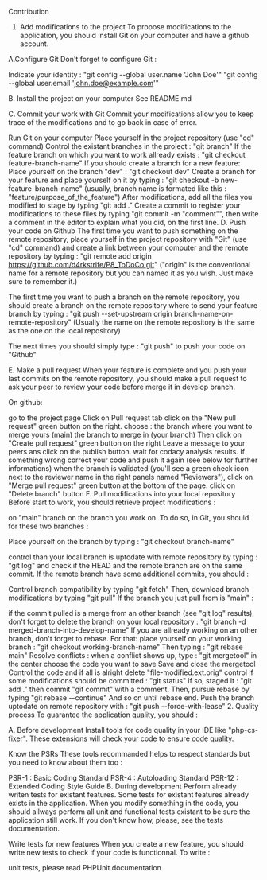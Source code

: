 Contribution
1. Add modifications to the project
   To propose modifications to the application, you should install Git on your computer and have a github account.

A.Configure Git
Don't forget to configure Git :

Indicate your identity :
"git config --global user.name 'John Doe'"
"git config --global user.email 'john.doe@example.com'"

B. Install the project on your computer
See README.md

C. Commit your work with Git
Commit your modifications allow you to keep trace of the modifications and to go back in case of error.

Run Git on your computer
Place yourself in the project repository (use "cd" command)
Control the existant branches in the project : "git branch"
If the feature branch on which you want to work allready exists : "git checkout feature-branch-name"
If you should create a branch for a new feature:
Place yourself on the branch "dev" : "git checkout dev"
Create a branch for your feature and place yourself on it by typing : "git checkout -b new-feature-branch-name" (usually, branch name is formated like this : "feature/purpose_of_the_feature")
After modifications, add all the files you modified to stage by typing "git add ."
Create a commit to register your modifications to these files by typing "git commit -m "comment"", then write a comment in the editor to explain what you did, on the first line.
D. Push your code on Github
The first time you want to push something on the remote repository, place yourself in the project repository with "Git" (use "cd" command) and create a link between your computer and the remote repository by typing : "git remote add origin https://github.com/d4rkstrife/P8_ToDoCo.git" ("origin" is the conventional name for a remote repository but you can named it as you wish. Just make sure to remember it.)

The first time you want to push a branch on the remote repository, you should create a branch on the remote repository where to send your feature branch by typing : "git push --set-upstream origin branch-name-on-remote-repository" (Usually the name on the remote repository is the same as the one on the local repository)

The next times you should simply type : "git push" to push your code on "Github"

E. Make a pull request
When your feature is complete and you push your last commits on the remote repository, you should make a pull request to ask your peer to review your code before merge it in develop branch.

On github:

go to the project page
Click on Pull request tab
click on the "New pull request" green button on the right.
choose :
the branch where you want to merge yours (main)
the branch to merge in (your branch)
Then click on "Create pull request" green button on the right
Leave a message to your peers ans click on the publish button.
wait for codacy analysis results. If something wrong correct your code and push it again (see below for further informations)
when the branch is validated (you'll see a green check icon next to the reviewer name in the right panels named "Reviewers"), click on "Merge pull request" green button at the bottom of the page.
click on "Delete branch" button
F. Pull modifications into your local repository
Before start to work, you should retrieve project modifications :

on "main" branch
on the branch you work on.
To do so, in Git, you should for these two branches :

Place yourself on the branch by typing : "git checkout branch-name"

control than your local branch is uptodate with remote repository by typing : "git log" and check if the HEAD and the remote branch are on the same commit. If the remote branch have some additional commits, you should :

Control branch compatibility by typing "git fetch"
Then, download branch modifications by typing "git pull"
If the branch you just pull from is "main" :

if the commit pulled is a merge from an other branch (see "git log" results), don't forget to delete the branch on your local repository : "git branch -d merged-branch-into-develop-name"
If you are allready working on an other branch, don't forget to rebase. For that:
place yourself on your working branch : "git checkout working-branch-name"
Then typing : "git rebase main"
Resolve conflicts :
when a conflict shows up, type : "git mergetool"
in the center choose the code you want to save
Save and close the mergetool
Control the code and if all is alright delete "file-modified.ext.orig"
control if some modifications should be committed : "git status"
if so, staged it : "git add ." then commit "git commit" with a comment.
Then, pursue rebase by typing "git rebase --continue"
And so on until rebase end.
Push the branch uptodate on remote repository with : "git push --force-with-lease"
2. Quality process
   To guarantee the application quality, you should :

A. Before development
Install tools for code quality in your IDE
like "php-cs-fixer". These extensions will check your code to ensure code quality.

Know the PSRs These tools recommanded helps to respect standards but you need to know about them too :

PSR-1 : Basic Coding Standard
PSR-4 : Autoloading Standard
PSR-12 : Extended Coding Style Guide
B. During development
Perform already writen tests for existant features. Some tests for existant features already exists in the application. When you modify something in the code, you should allways perform all unit and functional tests existant to be sure the application still work. If you don't know how, please, see the tests documentation.

Write tests for new features When you create a new feature, you should write new tests to check if your code is functionnal. To write :

unit tests, please read PHPUnit documentation

